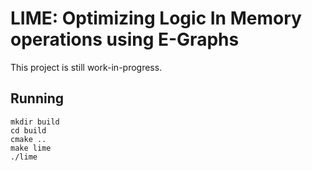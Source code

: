 # LIME: Optimizing Logic In Memory operations using E-Graphs

This project is still work-in-progress.

## Running

```shell
mkdir build
cd build
cmake ..
make lime
./lime
```
